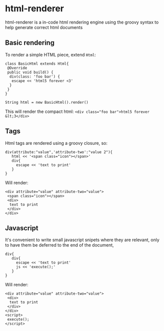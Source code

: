 # html-renderer

html-renderer is a in-code html rendering engine using the groovy syntax to help generate correct html documents

## Basic rendering

To render a simple HTML piece, extend `Html`:

```
class BasicHtml extends Html{
 @Override
 public void build() {
  div(class: 'foo bar') {
   escape << 'html5 forever <3'
  }
 }
}

String html = new BasicHtml().render()
```

This will render the compact html:
`<div class="foo bar">html5 forever &lt;3</div>`

## Tags

Html tags are rendered using a groovy closure, so:

```
div(attribute:"value",'attribute-two':"value 2"){
   html << '<span class="icon"></span>'
   div{
     escape << 'text to print'
   }
}
```

Will render:

```
<div attribute="value" attribute-two="value">
 <span class="icon"></span>
 <div>
  text to print
 </div>
</div>
```

## Javascript

It's convenient to write small javascript snipets where they are relevant, only to have them be deferred to the end of the document,

```
div{
   div{
     escape << 'text to print'
     js << 'execute();'
   }
}
```

Will render:

```
<div attribute="value" attribute-two="value">
 <div>
  text to print
 </div>
</div>
<script>
 execute();
</script>
```


